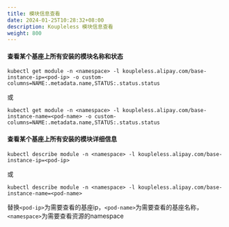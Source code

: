 ```yaml
---
title: 模块信息查看
date: 2024-01-25T10:28:32+08:00
description: Koupleless 模块信息查看
weight: 800
---
```


#### 查看某个基座上所有安装的模块名称和状态
```
kubectl get module -n <namespace> -l koupleless.alipay.com/base-instance-ip=<pod-ip> -o custom-columns=NAME:.metadata.name,STATUS:.status.status
```
或
```
kubectl get module -n <namespace> -l koupleless.alipay.com/base-instance-name=<pod-name> -o custom-columns=NAME:.metadata.name,STATUS:.status.status
```
#### 查看某个基座上所有安装的模块详细信息
```
kubectl describe module -n <namespace> -l koupleless.alipay.com/base-instance-ip=<pod-ip>
```
或
```
kubectl describe module -n <namespace> -l koupleless.alipay.com/base-instance-name=<pod-name>
```

替换```<pod-ip>```为需要查看的基座ip，```<pod-name>```为需要查看的基座名称，```<namespace>```为需要查看资源的namespace